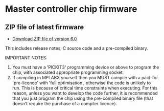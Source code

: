 # Master controller chip firmware

## ZIP file of latest firmware
- [Download ZIP file of version 6.0](Spectral_MasterControllerFirmwareV6.zip)

This includes release notes,  C source code and a pre-compiled binary. 

IMPORTANT NOTES: 
1. You must have a 'PICKIT3' programming device or above to program the chip, with associated appropriate programming socket.
2. If compiling in MPLABX yourself then you MUST compile with a paid-for 'pro-licence' with 'full optimisation', otherwise the code is unlikely to run. This is because of critical time constraints when executing. For this reason, unless you want to develop the code further, it is recommended that you just program the chip using the pre-compiled binary file (that doesn't require the purchase of  a compiler licence).


